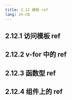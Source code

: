 ```yaml
---
title: 2.12 模板 ref
lang: zh-CN
---
```


## 2.12.1 访问模板 ref

## 2.12.2 v-for 中的 ref

## 2.12.3 函数型 ref

## 2.12.4 组件上的 ref
